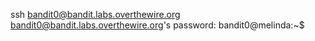 
ssh bandit0@bandit.labs.overthewire.org
bandit0@bandit.labs.overthewire.org's password:
bandit0@melinda:~$